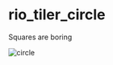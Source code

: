# rio_tiler_circle

Squares are boring

![circle](https://user-images.githubusercontent.com/10407788/154531571-12e92d94-40d3-405f-8599-08d0595f6f32.gif)
